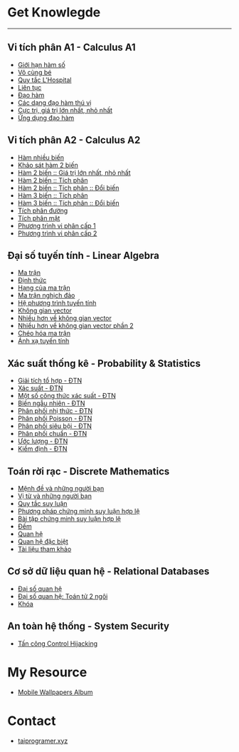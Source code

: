 Get Knowlegde
=============

---

Vi tích phân A1 - Calculus A1
-----------------------------

-	[Giới hạn hàm số](Calculus/A1/limits)
-	[Vô cùng bé](Calculus/A1/infinitesimal)
-	[Quy tắc L'Hospital](Calculus/A1/l'hospital)
-	[Liên tục](Calculus/A1/continuity)
-	[Đạo hàm](Calculus/A1/derivative)
-	[Các dạng đạo hàm thú vị](Calculus/A1/derivative1)
-	[Cực trị, giá trị lớn nhất, nhỏ nhất](Calculus/A1/extreme_minmax)
-	[Ứng dụng đạo hàm](Calculus/A1/derivative_in_your_life)

Vi tích phân A2 - Calculus A2
-----------------------------

-	[Hàm nhiều biến](Calculus/A2/function_more_args)
-	[Khảo sát hàm 2 biến](Calculus/A2/function_2args)
-	[Hàm 2 biến :: Giá trị lớn nhất, nhỏ nhất](Calculus/A2/function_2args_minmax)
-	[Hàm 2 biến :: Tích phân](Calculus/A2/function_2args_integral)
-	[Hàm 2 biến :: Tích phân :: Đổi biến](Calculus/A2/function_2args_integral_var)
-	[Hàm 3 biến :: Tích phân](Calculus/A2/function_3args_integral)
-	[Hàm 3 biến :: Tích phân :: Đổi biến](Calculus/A2/function_3args_integral_var)
-	[Tích phân đường](Calculus/A2/line_integral)
-	[Tích phân mặt](Calculus/A2/surface_integral)
-	[Phương trình vi phân cấp 1](Calculus/A2/differential_equation_level1)
-	[Phương trình vi phân cấp 2](Calculus/A2/differential_equation_level2)

Đại số tuyến tính - Linear Algebra
----------------------------------

-	[Ma trận ](LinearAlgebra/matrix)
-	[Định thức](LinearAlgebra/determinant)
-	[Hạng của ma trận](LinearAlgebra/rank_matrix)
-	[Ma trận nghịch đảo](LinearAlgebra/ma-tran-nghich-dao)
-	[Hệ phương trình tuyến tính](LinearAlgebra/he-phuong-trinh-tuyen-tinh)
-	[Không gian vector](LinearAlgebra/vector_space)
-	[Nhiều hơn về không gian vector](LinearAlgebra/more_about_vector_space)
-	[Nhiều hơn về không gian vector phần 2](LinearAlgebra/more_about_vector_space_2)
-	[Chéo hóa ma trận](LinearAlgebra/matrix_diagonalization)
-	[Ánh xạ tuyến tính](LinearAlgebra/linear_mapping)

Xác suất thống kê - Probability & Statistics
--------------------------------------------

-	[Giải tích tổ hợp - ĐTN](ProbabilityStatistics/combinatory)
-	[Xác suất - ĐTN](ProbabilityStatistics/probability)
-	[Một số công thức xác suất - ĐTN](ProbabilityStatistics/probability_form)
-	[Biến ngẫu nhiên - ĐTN](ProbabilityStatistics/random_variables)
-	[Phân phối nhị thức - ĐTN](ProbabilityStatistics/binomial_distribution)
-	[Phân phối Poisson - ĐTN](ProbabilityStatistics/poisson_distribution)
-	[Phân phối siêu bội - ĐTN](ProbabilityStatistics/hypergeometric_distribution)
-	[Phân phối chuẩn - ĐTN](ProbabilityStatistics/normal_distribution)
-	[Ước lượng - ĐTN](ProbabilityStatistics/estimation)
-	[Kiểm định - ĐTN](ProbabilityStatistics/hypothesis_testing)

Toán rời rạc - Discrete Mathematics
-----------------------------------

-	[Mệnh đề và những người bạn](DiscreteMathematics/propositions)
-	[Vị từ và những người bạn](DiscreteMathematics/predicates)
-	[Quy tắc suy luận](DiscreteMathematics/rules_of_inference)
-	[Phương pháp chứng minh suy luận hợp lệ](DiscreteMathematics/proofs)
-	[Bài tập chứng minh suy luận hợp lệ](DiscreteMathematics/proofs_exercises)
-	[Đếm](DiscreteMathematics/counting)
-	[Quan hệ](DiscreteMathematics/relations)
-	[Quan hệ đặc biệt](DiscreteMathematics/special_relations)
-	[Tài liệu tham khảo](DiscreteMathematics/references)

Cơ sở dữ liệu quan hệ - Relational Databases
--------------------------------------------

-	[Đại số quan hệ](RelationalDatabases/relational_algebra)
-	[Đại số quan hệ: Toán tử 2 ngôi](RelationalDatabases/relational_algebra_binary_operators)
-	[Khóa](RelationalDatabases/keys)

An toàn hệ thống - System Security
----------------------------------

-	[Tấn công Control Hijacking](SystemSecurity/control_hijacking)


<!-- ### Lập trình - Programming
- [My Workspace](Programming/workspace-setting-up)

## # Test your knowledge online free
Chỉ cần nhập tên của bạn và bắt đầu kiểm tra!

### Programming Knowledge
- [Introduction of Programming Language [12:09, 08/02/2019]](https://testmoz.com/1965349)

### Mathematics Knowledge
- [Giải tích tổ hợp - Làm quen [20:54, 07/01/2019]](https://testmoz.com/1966791) -->

My Resource
===========

-	[Mobile Wallpapers Album](https://photos.app.goo.gl/VJWwfqSSizBuUmsp6)

Contact
=======

- [taiprogramer.xyz](https://taiprogramer.xyz)
